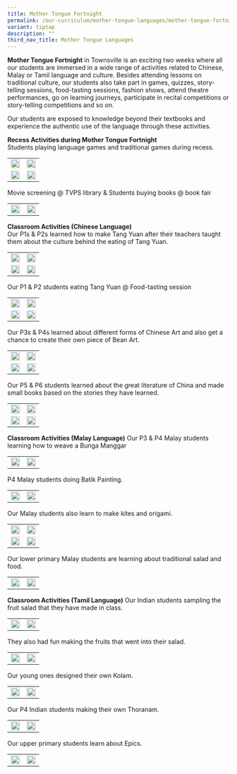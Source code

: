 ```yaml
---
title: Mother Tongue Fortnight
permalink: /our-curriculum/mother-tongue-languages/mother-tongue-fortnight/
variant: tiptap
description: ""
third_nav_title: Mother Tongue Languages
---
```

<p><strong>Mother Tongue Fortnight</strong> in Townsville is an exciting two weeks where all our students are immersed in a wide range of activities related to Chinese, Malay or Tamil language and culture. Besides attending lessons on traditional culture, our students also take part in games, quizzes, story-telling sessions, food-tasting sessions, fashion shows, attend theatre performances, go on learning journeys, participate in recital competitions or story-telling competitions and so on.&nbsp;</p><p>Our students are exposed to knowledge beyond their textbooks and experience the authentic use of the language through these activities.</p><p></p><p><strong>Recess Activities during Mother Tongue Fortnight</strong><br>Students playing language games and traditional games during recess.</p><table><tbody><tr><td rowspan="1" colspan="1"><div class="isomer-image-wrapper"><img style="width: 100%" height="auto" width="100%" src="/images/Mother%20Tongue%20Language/mothertongue1.jpg"></div></td><td rowspan="1" colspan="1"><div class="isomer-image-wrapper"><img style="width: 100%" height="auto" width="100%" src="/images/Mother%20Tongue%20Language/mothertongue3.jpg"></div></td></tr><tr><td rowspan="1" colspan="1"><div class="isomer-image-wrapper"><img style="width: 100%" height="auto" width="100%" src="/images/Mother%20Tongue%20Language/mothertongue2.jpg"></div></td><td rowspan="1" colspan="1"><div class="isomer-image-wrapper"><img style="width: 100%" height="auto" width="100%" src="/images/Mother%20Tongue%20Language/mothertongue5.jpg"></div></td></tr></tbody></table><p>Movie screening @ TVPS library &amp; Students buying books @ book fair</p><table><tbody><tr><td rowspan="1" colspan="1"><div class="isomer-image-wrapper"><img style="width: 100%" height="auto" width="100%" src="/images/Mother%20Tongue%20Language/mothertongue7.jpg"></div></td><td rowspan="1" colspan="1"><div class="isomer-image-wrapper"><img style="width: 100%" height="auto" width="100%" src="/images/Mother%20Tongue%20Language/mothertongue9.jpg"></div></td></tr></tbody></table><p><strong>Classroom Activities (Chinese Language)</strong><br>Our P1s &amp; P2s learned how to make Tang Yuan after their teachers taught them about the culture behind the eating of Tang Yuan.</p><table><tbody><tr><td rowspan="1" colspan="1"><div class="isomer-image-wrapper"><img style="width: 100%" height="auto" width="100%" src="/images/Mother%20Tongue%20Language/mothertongue10.jpg"></div></td><td rowspan="1" colspan="1"><div class="isomer-image-wrapper"><img style="width: 100%" height="auto" width="100%" src="/images/Mother%20Tongue%20Language/mmothertongue11.jpg"></div></td></tr><tr><td rowspan="1" colspan="1"><div class="isomer-image-wrapper"><img style="width: 100%" height="auto" width="100%" src="/images/Mother%20Tongue%20Language/mothertongue15.jpg"></div></td><td rowspan="1" colspan="1"><div class="isomer-image-wrapper"><img style="width: 100%" height="auto" width="100%" src="/images/Mother%20Tongue%20Language/mothertongue13.jpg"></div></td></tr></tbody></table><p>Our P1 &amp; P2 students eating Tang Yuan @ Food-tasting session</p><table><tbody><tr><td rowspan="1" colspan="1"><div class="isomer-image-wrapper"><img style="width: 100%" height="auto" width="100%" src="/images/Mother%20Tongue%20Language/mothertongue12.jpg"></div></td><td rowspan="1" colspan="1"><div class="isomer-image-wrapper"><img style="width: 100%" height="auto" width="100%" src="/images/Mother%20Tongue%20Language/mothertongue14.jpg"></div></td></tr><tr><td rowspan="1" colspan="1"><div class="isomer-image-wrapper"><img style="width: 100%" height="auto" width="100%" src="/images/Mother%20Tongue%20Language/mothertongue16.jpg"></div></td><td rowspan="1" colspan="1"><div class="isomer-image-wrapper"><img style="width: 100%" height="auto" width="100%" src="/images/Mother%20Tongue%20Language/mothertongue19.jpg"></div></td></tr></tbody></table><p>Our P3s &amp; P4s learned about different forms of Chinese Art and also get a chance to create their own piece of Bean Art.</p><table><tbody><tr><td rowspan="1" colspan="1"><div class="isomer-image-wrapper"><img style="width: 100%" height="auto" width="100%" src="/images/Mother%20Tongue%20Language/mothertongue18.jpg"></div></td><td rowspan="1" colspan="1"><div class="isomer-image-wrapper"><img style="width: 100%" height="auto" width="100%" src="/images/Mother%20Tongue%20Language/mothertongue17.jpg"></div></td></tr><tr><td rowspan="1" colspan="1"><div class="isomer-image-wrapper"><img style="width: 100%" height="auto" width="100%" src="/images/Mother%20Tongue%20Language/mothertongue50.jpg"></div></td><td rowspan="1" colspan="1"><div class="isomer-image-wrapper"><img style="width: 100%" height="auto" width="100%" src="/images/Mother%20Tongue%20Language/mothertongue20.jpg"></div></td></tr></tbody></table><p>Our P5 &amp; P6 students learned about the great literature of China and made small books based on the stories they have learned.</p><table><tbody><tr><td rowspan="1" colspan="1"><div class="isomer-image-wrapper"><img style="width: 100%" height="auto" width="100%" src="/images/Mother%20Tongue%20Language/mothertongue23.jpg"></div></td><td rowspan="1" colspan="1"><div class="isomer-image-wrapper"><img style="width: 100%" height="auto" width="100%" src="/images/Mother%20Tongue%20Language/mothertongue21.jpg"></div></td></tr><tr><td rowspan="1" colspan="1"><div class="isomer-image-wrapper"><img style="width: 100%" height="auto" width="100%" src="/images/Mother%20Tongue%20Language/mothertongue22.jpg"></div></td><td rowspan="1" colspan="1"><div class="isomer-image-wrapper"><img style="width: 100%" height="auto" width="100%" src="/images/Mother%20Tongue%20Language/mothertongue24.jpg"></div></td></tr></tbody></table><p><strong>Classroom Activities (Malay Language)</strong> Our P3 &amp; P4 Malay students learning how to weave a Bunga Manggar</p><table><tbody><tr><td rowspan="1" colspan="1"><div class="isomer-image-wrapper"><img style="width: 100%" height="auto" width="100%" src="/images/Mother%20Tongue%20Language/mothertongue27.jpg"></div></td><td rowspan="1" colspan="1"><div class="isomer-image-wrapper"><img style="width: 100%" height="auto" width="100%" src="/images/Mother%20Tongue%20Language/mothertongue26.jpg"></div></td></tr></tbody></table><p>P4 Malay students doing Batik Painting.</p><table><tbody><tr><td rowspan="1" colspan="1"><div class="isomer-image-wrapper"><img style="width: 100%" height="auto" width="100%" src="/images/Mother%20Tongue%20Language/mothertongue25.jpg"></div></td><td rowspan="1" colspan="1"><div class="isomer-image-wrapper"><img style="width: 100%" height="auto" width="100%" src="/images/Mother%20Tongue%20Language/mothertongue28.jpg"></div></td></tr></tbody></table><p>Our Malay students also learn to make kites and origami.</p><table><tbody><tr><td rowspan="1" colspan="1"><div class="isomer-image-wrapper"><img style="width: 100%" height="auto" width="100%" src="/images/Mother%20Tongue%20Language/mothertongue30.jpg"></div></td><td rowspan="1" colspan="1"><div class="isomer-image-wrapper"><img style="width: 100%" height="auto" width="100%" src="/images/Mother%20Tongue%20Language/mothertongue31.jpg"></div></td></tr><tr><td rowspan="1" colspan="1"><div class="isomer-image-wrapper"><img style="width: 100%" height="auto" width="100%" src="/images/Mother%20Tongue%20Language/mothertongue29.jpg"></div></td><td rowspan="1" colspan="1"><div class="isomer-image-wrapper"><img style="width: 100%" height="auto" width="100%" src="/images/Mother%20Tongue%20Language/mothertongue32.jpg"></div></td></tr></tbody></table><p>Our lower primary Malay students are learning about traditional salad and food.</p><table><tbody><tr><td rowspan="1" colspan="1"><div class="isomer-image-wrapper"><img style="width: 100%" height="auto" width="100%" src="/images/Mother%20Tongue%20Language/mothertongue35.jpg"></div></td><td rowspan="1" colspan="1"><div class="isomer-image-wrapper"><img style="width: 100%" height="auto" width="100%" src="/images/Mother%20Tongue%20Language/mothertongue34.jpg"></div></td></tr></tbody></table><p><strong>Classroom Activities (Tamil Language)</strong> Our Indian students sampling the fruit salad that they have made in class.</p><table><tbody><tr><td rowspan="1" colspan="1"><div class="isomer-image-wrapper"><img style="width: 100%" height="auto" width="100%" src="/images/Mother%20Tongue%20Language/mothertongue33.jpg"></div></td><td rowspan="1" colspan="1"><div class="isomer-image-wrapper"><img style="width: 100%" height="auto" width="100%" src="/images/Mother%20Tongue%20Language/mothertongue39.jpg"></div></td></tr></tbody></table><p>They also had fun making the fruits that went into their salad.</p><table><tbody><tr><td rowspan="1" colspan="1"><div class="isomer-image-wrapper"><img style="width: 100%" height="auto" width="100%" src="/images/Mother%20Tongue%20Language/mothertongue36.jpg"></div></td><td rowspan="1" colspan="1"><div class="isomer-image-wrapper"><img style="width: 100%" height="auto" width="100%" src="/images/Mother%20Tongue%20Language/mothertongue37.jpg"></div></td></tr></tbody></table><p>Our young ones designed their own Kolam.</p><table><tbody><tr><td rowspan="1" colspan="1"><div class="isomer-image-wrapper"><img style="width: 100%" height="auto" width="100%" src="/images/Mother%20Tongue%20Language/mothertongue38.jpg"></div></td><td rowspan="1" colspan="1"><div class="isomer-image-wrapper"><img style="width: 100%" height="auto" width="100%" src="/images/Mother%20Tongue%20Language/mothertongue43.jpg"></div></td></tr></tbody></table><p>Our P4 Indian students making their own Thoranam.</p><table><tbody><tr><td rowspan="1" colspan="1"><div class="isomer-image-wrapper"><img style="width: 100%" height="auto" width="100%" src="/images/Mother%20Tongue%20Language/mothertongue40.jpg"></div></td><td rowspan="1" colspan="1"><div class="isomer-image-wrapper"><img style="width: 100%" height="auto" width="100%" src="/images/Mother%20Tongue%20Language/mothertongue42.jpg"></div></td></tr></tbody></table><p>Our upper primary students learn about Epics.</p><table><tbody><tr><td rowspan="1" colspan="1"><div class="isomer-image-wrapper"><img style="width: 100%" height="auto" width="100%" src="/images/Mother%20Tongue%20Language/mothertongue41.jpg"></div></td><td rowspan="1" colspan="1"><div class="isomer-image-wrapper"><img style="width: 100%" height="auto" width="100%" src="/images/Mother%20Tongue%20Language/mothertongue44.jpg"></div></td></tr></tbody></table><p></p>
